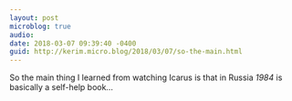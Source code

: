 ```yaml
---
layout: post
microblog: true
audio: 
date: 2018-03-07 09:39:40 -0400
guid: http://kerim.micro.blog/2018/03/07/so-the-main.html
---
```

So the main thing I learned from watching Icarus is that in Russia _1984_ is basically a self-help book…
